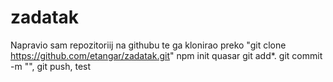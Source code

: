 # zadatak
Napravio sam repozitoriij na githubu te ga klonirao preko "git clone https://github.com/etangar/zadatak.git"
npm init quasar
git add*. git commit -m "", git push,
test